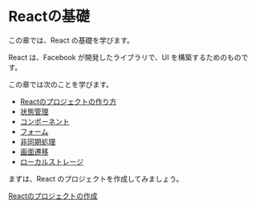# Reactの基礎

この章では、React の基礎を学びます。

React は、Facebook が開発したライブラリで、UI を構築するためのものです。

この章では次のことを学びます。

- [Reactのプロジェクトの作り方](./01-setup-project.md)
- [状態管理](./02-state-management.md)
- [コンポーネント](./03-component.md)
- [フォーム](./04-form.md)
- [非同期処理](./05-async.md)
- [画面遷移](./06-routing.md)
- [ローカルストレージ](./07-local-storage.md)

まずは、React のプロジェクトを作成してみましょう。

[Reactのプロジェクトの作成](./01-setup-project.md)
